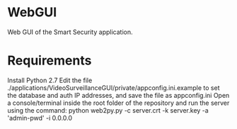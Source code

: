 # WebGUI
Web GUI of the Smart Security application.

# Requirements
Install Python 2.7
Edit the file ./applications/VideoSurveillanceGUI/private/appconfig.ini.example to set the database and auth IP addresses, and save the file as appconfig.ini
Open a console/terminal inside the root folder of the repository and run the server using the command: python web2py.py -c server.crt -k server.key -a 'admin-pwd' -i 0.0.0.0
